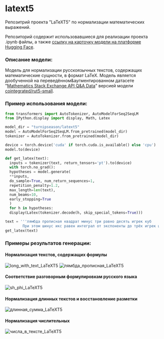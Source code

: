 # latext5
Репозитрий проекта "LaTeXT5" по нормализации математических выражений.

Репозиторий содержит использовавшиеся для реализации проекта .ipynb файлы, а также [ссылку на карточку модели на платформе Hugging Face](https://huggingface.co/turnipseason/latext5).

### Описание модели:
Модель для нормализации русскоязычных текстов, содержащих математические сущности, в формат LaTeX.
Модель является дообученной на переведённом&аугментированном датасете "[Mathematics Stack Exchange API Q&A Data](https://zenodo.org/records/1414384)" версией модели [cointegrated/rut5-small](https://huggingface.co/cointegrated/rut5-small).

### Пример использования модели:
``` python
from transformers import AutoTokenizer, AutoModelForSeq2SeqLM
from IPython.display import display, Math, Latex

model_dir = "turnipseason/latext5"
model = AutoModelForSeq2SeqLM.from_pretrained(model_dir)
tokenizer = AutoTokenizer.from_pretrained(model_dir)

device = torch.device('cuda' if torch.cuda.is_available() else 'cpu')
model.to(device)

def get_latex(text):
  inputs = tokenizer(text, return_tensors='pt').to(device)
  with torch.no_grad():
  hypotheses = model.generate(
  **inputs,
  do_sample=True, num_return_sequences=1,
  repetition_penalty=1.2,
  max_length=len(text),
  num_beams=10,
  early_stopping=True
  )
  for h in hypotheses:
  display(Latex(tokenizer.decode(h, skip_special_tokens=True)))

text = '''лямбда прописная квадрат минус три равно десять игрек куб
        При этом шинус икс равен интеграл от экспоненты до трёх игрек штрих'''
get_latex(text)
```

### Примеры результатов генерации:
#### Нормализация текстов, содержащих формулы
![long_with_text_LaTeXT5](https://github.com/turnipseason/latext5/assets/100782385/eddde0f4-08f0-49c9-8471-8c9776e29696)
![лямбда_прописная_LaTeXT5](https://github.com/turnipseason/latext5/assets/100782385/bdb9161e-9803-4101-b940-f44ae5d85189)
#### Соответствие разговорным формулировкам русского языка
![sh_phi_LaTeXT5](https://github.com/turnipseason/latext5/assets/100782385/740053b9-a7a5-41cb-bb3c-5282f69aac15)
#### Нормализация длинных текстов и восстановление разметки
![длинная_сумма_LaTeXT5](https://github.com/turnipseason/latext5/assets/100782385/7b1dd21e-ed4f-4034-881f-2b3ebb8b89d3)
#### Нормализация числительных
![числа_в_тексте_LaTeXT5](https://github.com/turnipseason/latext5/assets/100782385/a71ebbe6-3f38-442c-9c0a-0f0d01d46d7e)
